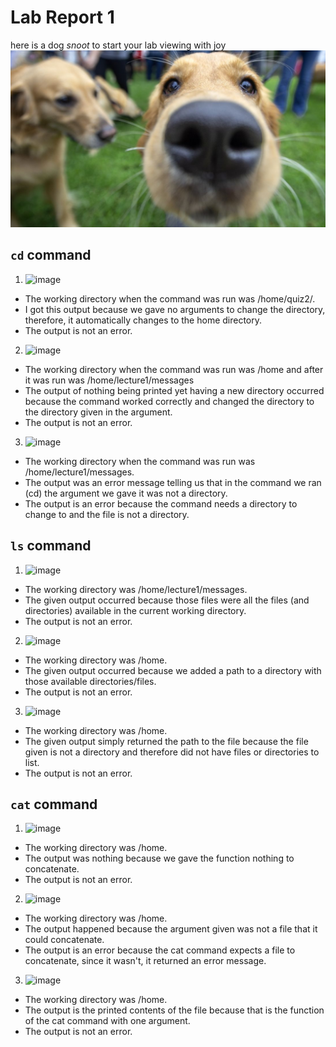 # Lab Report 1  
here is a dog *snoot* to start your lab viewing with joy
![Image](dog_snoot.jpg)



## `cd` command
1. <img width="183" alt="image" src="https://github.com/DavidBrin/cse15l-lab-reports/assets/79377443/7d505731-25a9-4bfa-9b63-9f672fd6faa7">
  - The working directory when the command was run was /home/quiz2/.
  - I got this output because we gave no arguments to change the directory, therefore, it automatically changes to the home directory.  
  - The output is not an error.

2. <img width="241" alt="image" src="https://github.com/DavidBrin/cse15l-lab-reports/assets/79377443/6b542d4e-cb34-416a-88dc-ae6176f77d84"> 
  - The working directory when the command was run was /home and after it was run was /home/lecture1/messages
  - The output of nothing being printed yet having a new directory occurred because the command worked correctly and changed the directory to the directory given in the argument.
  - The output is not an error.

3. <img width="308" alt="image" src="https://github.com/DavidBrin/cse15l-lab-reports/assets/79377443/5e61e061-8018-4793-af94-96d8debf4989">
  - The working directory when the command was run was  /home/lecture1/messages.
  - The output was an error message telling us that in the command we ran (cd) the argument we gave it was not a directory.
  - The output is an error because the command needs a directory to change to and the file is not a directory.

## `ls` command
1. <img width="245" alt="image" src="https://github.com/DavidBrin/cse15l-lab-reports/assets/79377443/6a1de967-0cc0-4495-ad85-24966eb6cca3"> 
  - The working directory was /home/lecture1/messages.
  - The given output occurred because those files were all the files (and directories) available in the current working directory.
  - The output is not an error.

2. <img width="239" alt="image" src="https://github.com/DavidBrin/cse15l-lab-reports/assets/79377443/a41220d8-4dbc-4b54-91da-f188fe36caa8">
- The working directory was /home.
- The given output occurred because we added a path to a directory with those available directories/files.
- The output is not an error.

3. <img width="285" alt="image" src="https://github.com/DavidBrin/cse15l-lab-reports/assets/79377443/63281b8c-fe24-4a1b-99c7-cec3ad4c361b">
- The working directory was /home.
- The given output simply returned the path to the file because the file given is not a directory and therefore did not have files or directories to list.
- The output is not an error.

## `cat` command
1. <img width="217" alt="image" src="https://github.com/DavidBrin/cse15l-lab-reports/assets/79377443/31b1bb80-4a9d-48a4-87ee-c0511a07ca2c">
 - The working directory was /home.
 - The output was nothing because we gave the function nothing to concatenate.
 - The output is not an error.

2. <img width="225" alt="image" src="https://github.com/DavidBrin/cse15l-lab-reports/assets/79377443/85e7e611-9698-444d-9a57-81d43b809a68">
 - The working directory was /home.
 - The output happened because the argument given was not a file that it could concatenate.
 - The output is an error because the cat command expects a file to concatenate, since it wasn't, it returned an error message. 

3. <img width="209" alt="image" src="https://github.com/DavidBrin/cse15l-lab-reports/assets/79377443/af87378c-fc60-4776-bb0b-a32d5ec424f4">
- The working directory was /home.
- The output is the printed contents of the file because that is the function of the cat command with one argument.
- The output is not an error. 


